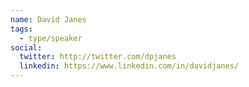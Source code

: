 ```yaml
---
name: David Janes
tags:
  - type/speaker
social:
  twitter: http://twitter.com/dpjanes
  linkedin: https://www.linkedin.com/in/davidjanes/
---
```


